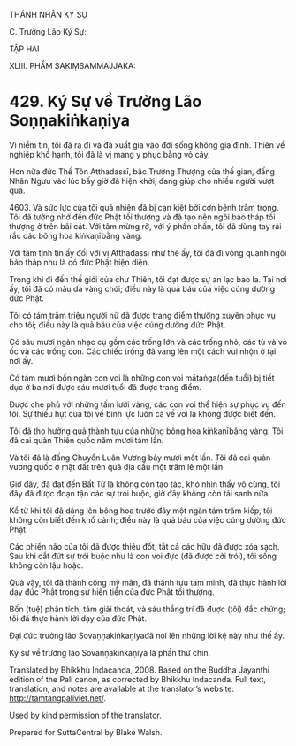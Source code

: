 THÁNH NHÂN KÝ SỰ

C. Trưởng Lão Ký Sự:

TẬP HAI

XLIII. PHẨM SAKIṂSAMMAJJAKA:

# 429\. Ký Sự về Trưởng Lão Soṇṇakiṅkaṇiya

Vì niềm tin, tôi đã ra đi và đã xuất gia vào đời sống không gia đình. Thiên về nghiệp khổ hạnh, tôi đã là vị mang y phục bằng vỏ cây.

Hơn nữa đức Thế Tôn Atthadassī, bậc Trưởng Thượng của thế gian, đấng Nhân Ngưu vào lúc bấy giờ đã hiện khởi, đang giúp cho nhiều người vượt qua.

4603\. Và sức lực của tôi quả nhiên đã bị cạn kiệt bởi cơn bệnh trầm trọng. Tôi đã tưởng nhớ đến đức Phật tối thượng và đã tạo nên ngôi bảo tháp tối thượng ở trên bãi cát. Với tâm mừng rỡ, với ý phấn chấn, tôi đã dùng tay rải rắc các bông hoa kiṅkaṇībằng vàng.

Với tâm tịnh tín ấy đối với vị Atthadassī như thế ấy, tôi đã đi vòng quanh ngôi bảo tháp như là có đức Phật hiện diện.

Trong khi đi đến thế giới của chư Thiên, tôi đạt được sự an lạc bao la. Tại nơi ấy, tôi đã có màu da vàng chói; điều này là quả báu của việc cúng dường đức Phật.

Tôi có tám trăm triệu người nữ đã được trang điểm thường xuyên phục vụ cho tôi; điều này là quả báu của việc cúng dường đức Phật.

Có sáu mươi ngàn nhạc cụ gồm các trống lớn và các trống nhỏ, các tù và vỏ ốc và các trống con. Các chiếc trống đã vang lên một cách vui nhộn ở tại nơi ấy.

Có tám mươi bốn ngàn con voi là những con voi mātaṅga(đến tuổi) bị tiết dục ở ba nơi được sáu mươi tuổi đã được trang điểm.

Được che phủ với những tấm lưới vàng, các con voi thể hiện sự phục vụ đến tôi. Sự thiếu hụt của tôi về binh lực luôn cả về voi là không được biết đến.

Tôi đã thọ hưởng quả thành tựu của những bông hoa kiṅkaṇībằng vàng. Tôi đã cai quản Thiên quốc năm mươi tám lần.

Và tôi đã là đấng Chuyển Luân Vương bảy mươi mốt lần. Tôi đã cai quản vương quốc ở mặt đất trên quả địa cầu một trăm lẻ một lần.

Giờ đây, đã đạt đến Bất Tử là không còn tạo tác, khó nhìn thấy vô cùng, tôi đây đã được đoạn tận các sự trói buộc, giờ đây không còn tái sanh nữa.

Kể từ khi tôi đã dâng lên bông hoa trước đây một ngàn tám trăm kiếp, tôi không còn biết đến khổ cảnh; điều này là quả báu của việc cúng dường đức Phật.

Các phiền não của tôi đã được thiêu đốt, tất cả các hữu đã được xóa sạch. Sau khi cắt đứt sự trói buộc như là con voi đực (đã được cởi trói), tôi sống không còn lậu hoặc.

Quả vậy, tôi đã thành công mỹ mãn, đã thành tựu tam minh, đã thực hành lời dạy đức Phật trong sự hiện tiền của đức Phật tối thượng.

Bốn (tuệ) phân tích, tám giải thoát, và sáu thắng trí đã được (tôi) đắc chứng; tôi đã thực hành lời dạy của đức Phật.

Đại đức trưởng lão Sovaṇṇakiṅkaṇiyađã nói lên những lời kệ này như thế ấy.

Ký sự về trưởng lão Sovaṇṇakiṅkaṇiya là phần thứ chín.

Translated by Bhikkhu Indacanda, 2008. Based on the Buddha Jayanthi edition of the Pali canon, as corrected by Bhikkhu Indacanda. Full text, translation, and notes are available at the translator’s website: http://tamtangpaliviet.net/.

Used by kind permission of the translator.

Prepared for SuttaCentral by Blake Walsh.